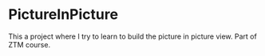 # PictureInPicture
This a project where I try to learn to build the picture in picture view. Part of ZTM course.
